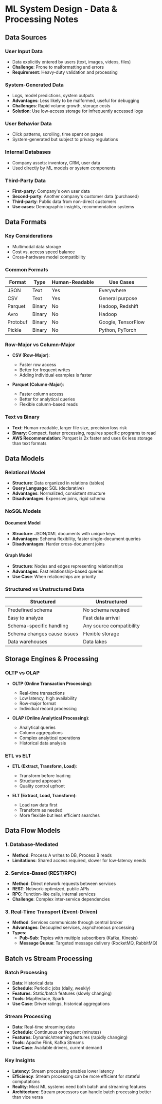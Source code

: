 # ML System Design - Data & Processing Notes

## Data Sources

### User Input Data
- Data explicitly entered by users (text, images, videos, files)
- **Challenge**: Prone to malformatting and errors
- **Requirement**: Heavy-duty validation and processing

### System-Generated Data
- Logs, model predictions, system outputs
- **Advantages**: Less likely to be malformed, useful for debugging
- **Challenges**: Rapid volume growth, storage costs
- **Solution**: Use low-access storage for infrequently accessed logs

### User Behavior Data
- Click patterns, scrolling, time spent on pages
- System-generated but subject to privacy regulations

### Internal Databases
- Company assets: inventory, CRM, user data
- Used directly by ML models or system components

### Third-Party Data
- **First-party**: Company's own user data
- **Second-party**: Another company's customer data (purchased)
- **Third-party**: Public data from non-direct customers
- **Use cases**: Demographic insights, recommendation systems

## Data Formats

### Key Considerations
- Multimodal data storage
- Cost vs. access speed balance
- Cross-hardware model compatibility

### Common Formats

| Format | Type | Human-Readable | Use Cases |
|--------|------|---------------|-----------|
| JSON | Text | Yes | Everywhere |
| CSV | Text | Yes | General purpose |
| Parquet | Binary | No | Hadoop, Redshift |
| Avro | Binary | No | Hadoop |
| Protobuf | Binary | No | Google, TensorFlow |
| Pickle | Binary | No | Python, PyTorch |

### Row-Major vs Column-Major
- **CSV (Row-Major)**:
  - Faster row access
  - Better for frequent writes
  - Adding individual examples is faster

- **Parquet (Column-Major)**:
  - Faster column access
  - Better for analytical queries
  - Flexible column-based reads

### Text vs Binary
- **Text**: Human-readable, larger file size, precision loss risk
- **Binary**: Compact, faster processing, requires specific programs to read
- **AWS Recommendation**: Parquet is 2x faster and uses 6x less storage than text formats

## Data Models

### Relational Model
- **Structure**: Data organized in relations (tables)
- **Query Language**: SQL (declarative)
- **Advantages**: Normalized, consistent structure
- **Disadvantages**: Expensive joins, rigid schema

### NoSQL Models

#### Document Model
- **Structure**: JSON/XML documents with unique keys
- **Advantages**: Schema flexibility, faster single-document queries
- **Disadvantages**: Harder cross-document joins

#### Graph Model
- **Structure**: Nodes and edges representing relationships
- **Advantages**: Fast relationship-based queries
- **Use Case**: When relationships are priority

### Structured vs Unstructured Data

| Structured | Unstructured |
|------------|-------------|
| Predefined schema | No schema required |
| Easy to analyze | Fast data arrival |
| Schema-specific handling | Any source compatibility |
| Schema changes cause issues | Flexible storage |
| Data warehouses | Data lakes |

## Storage Engines & Processing

### OLTP vs OLAP
- **OLTP (Online Transaction Processing)**:
  - Real-time transactions
  - Low latency, high availability
  - Row-major format
  - Individual record processing

- **OLAP (Online Analytical Processing)**:
  - Analytical queries
  - Column aggregations
  - Complex analytical operations
  - Historical data analysis

### ETL vs ELT
- **ETL (Extract, Transform, Load)**:
  - Transform before loading
  - Structured approach
  - Quality control upfront

- **ELT (Extract, Load, Transform)**:
  - Load raw data first
  - Transform as needed
  - More flexible but less efficient searches

## Data Flow Models

### 1. Database-Mediated
- **Method**: Process A writes to DB, Process B reads
- **Limitations**: Shared access required, slower for low-latency needs

### 2. Service-Based (REST/RPC)
- **Method**: Direct network requests between services
- **REST**: Network-optimized, public APIs
- **RPC**: Function-like calls, internal services
- **Challenge**: Complex inter-service dependencies

### 3. Real-Time Transport (Event-Driven)
- **Method**: Services communicate through central broker
- **Advantages**: Decoupled services, asynchronous processing
- **Types**:
  - **Pub-Sub**: Topics with multiple subscribers (Kafka, Kinesis)
  - **Message Queue**: Targeted message delivery (RocketMQ, RabbitMQ)

## Batch vs Stream Processing

### Batch Processing
- **Data**: Historical data
- **Schedule**: Periodic jobs (daily, weekly)
- **Features**: Static/batch features (slowly changing)
- **Tools**: MapReduce, Spark
- **Use Case**: Driver ratings, historical aggregations

### Stream Processing
- **Data**: Real-time streaming data
- **Schedule**: Continuous or frequent (minutes)
- **Features**: Dynamic/streaming features (rapidly changing)
- **Tools**: Apache Flink, Kafka Streams
- **Use Case**: Available drivers, current demand

### Key Insights
- **Latency**: Stream processing enables lower latency
- **Efficiency**: Stream processing can be more efficient for stateful computations
- **Reality**: Most ML systems need both batch and streaming features
- **Architecture**: Stream processors can handle batch processing better than vice versa